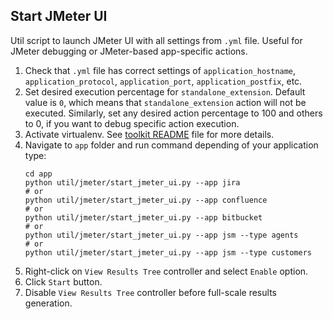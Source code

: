 ## Start JMeter UI
Util script to launch JMeter UI with all settings from `.yml` file.
Useful for JMeter debugging or JMeter-based app-specific actions.

1. Check that `.yml` file has correct settings of `application_hostname`, `application_protocol`, `application_port`, `application_postfix`, etc.
1. Set desired execution percentage for `standalone_extension`. Default value is `0`, which means that `standalone_extension` action will not be executed.
Similarly, set any desired action percentage to 100 and others to 0, if you want to debug specific action execution.
1. Activate virtualenv. See [toolkit README](../../../README.md) file for more details.
1. Navigate to `app` folder and run command depending of your application type: 
    ```
    cd app
    python util/jmeter/start_jmeter_ui.py --app jira
    # or
    python util/jmeter/start_jmeter_ui.py --app confluence
    # or
    python util/jmeter/start_jmeter_ui.py --app bitbucket
    # or
    python util/jmeter/start_jmeter_ui.py --app jsm --type agents
    # or
    python util/jmeter/start_jmeter_ui.py --app jsm --type customers
    ```
1. Right-click on `View Results Tree` controller and select `Enable` option.
1. Click `Start` button.
1. Disable `View Results Tree` controller before full-scale results generation.